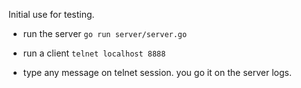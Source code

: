 Initial use for testing.

- run the server
    `go run server/server.go`

- run a client
    `telnet localhost 8888`

- type any message on telnet session. you go it on the server logs.